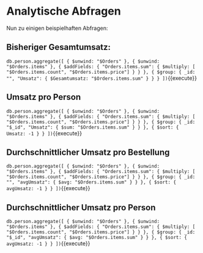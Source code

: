 # Analytische Abfragen
Nun zu einigen beispielhaften Abfragen:

## Bisheriger Gesamtumsatz:
`db.person.aggregate([
    {
        $unwind: "$Orders"
    },
    {
        $unwind: "$Orders.items"
    },
    {
        $addFields: {
            "Orders.items.sum": { $multiply: [ "$Orders.items.count", "$Orders.items.price"] }
        }
    },
    {
        $group: {
            _id: "",
            "Umsatz": { $Gesamtumsatz: "$Orders.items.sum" }
        }
    }
])`{{execute}}

## Umsatz pro Person
`db.person.aggregate([
    {
        $unwind: "$Orders"
    },
    {
        $unwind: "$Orders.items"
    },
    {
        $addFields: {
            "Orders.items.sum": { $multiply: [ "$Orders.items.count", "$Orders.items.price"] }
        }
    },
    {
        $group: {
            _id: "$_id",
            "Umsatz": { $sum: "$Orders.items.sum" }
        }
    },
    {
        $sort: {
            Umsatz: -1
        }
    }
])`{{execute}}

## Durchschnittlicher Umsatz pro Bestellung
`db.person.aggregate([
    {
        $unwind: "$Orders"
    },
    {
        $unwind: "$Orders.items"
    },
    {
        $addFields: {
            "Orders.items.sum": { $multiply: [ "$Orders.items.count", "$Orders.items.price"] }
        }
    },
    {
        $group: {
            _id: "",
            "avgUmsatz": { $avg: "$Orders.items.sum" }
        }
    },
    {
        $sort: {
            avgUmsatz: -1
        }
    }
])`{{execute}}

## Durchschnittlicher Umsatz pro Person
`db.person.aggregate([
    {
        $unwind: "$Orders"
    },
    {
        $unwind: "$Orders.items"
    },
    {
        $addFields: {
            "Orders.items.sum": { $multiply: [ "$Orders.items.count", "$Orders.items.price"] }
        }
    },
    {
        $group: {
            _id: "$_id",
            "avgUmsatz": { $avg: "$Orders.items.sum" }
        }
    },
    {
        $sort: {
            avgUmsatz: -1
        }
    }
])`{{execute}}
